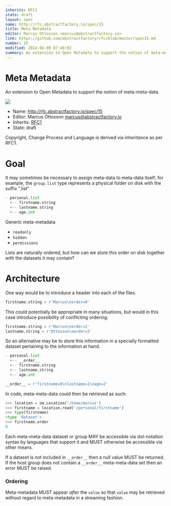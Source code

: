```yaml
---
inherits: RFC1
state: draft
layout: spec
name: http://rfc.abstractfactory.io/spec/15
title: Meta Metadata
editor: Marcus Ottosson <marcus@abstractfactory.io>
link: https://github.com/abstractfactory/rfc/blob/master/spec15.md
number: 15
modified: 2014-04-09 07:40:02
summary: An extension to Open Metadata to support the notion of meta-meta-data.
---
```


# Meta Metadata

An extension to Open Metadata to support the notion of meta-meta-data.

![](https://dl.dropbox.com/s/9yqfpsbb16vwy9y/spec15_mom_place_v001.png)

* Name: http://rfc.abstractfactory.io/spec/15
* Editor: Marcus Ottosson <marcus@abstractfactory.io>
* Inherits: [RFC1](http://rfc.abstractfactory.io/spec/1)
* State: draft

Copyright, Change Process and Language is derived via inheritance as per RFC1.

# Goal

It may sometimes be necessary to assign meta-data to meta-data itself; for example, the `group.list` type represents a physical folder on disk with the suffix ".list"

```python
- personal.list
  +-- firstname.string
  +-- lastname.string
  +-- age.int
```

Generic meta-metadata

* `readonly`
* `hidden`
* `permissions`

Lists are naturally ordered, but how can we store this order on disk together with the datasets it may contain?

# Architecture

One way would be to introduce a header into each of the files.

```python
firstname.string = r'Marcus\norder=0'
```

This could potentially be appropriate in many situations, but would in this case introduce possibility of conflicting ordering. 

```python
firstname.string = r'Marcus\norder=2'
lastname.string = r'Ottosson\norder=2'
```

So an alternative may be to store this information in a specially formatted dataset pertaining to the information at hand.

```python
- personal.list
  +-- __order__
  +-- firstname.string
  +-- lastname.string
  +-- age.int
```

```python
__order__ = r'firstname=0\nlastname=1\nage=2'
```

In code, meta-meta-data could then be retrieved as such:

```python
>>> location = om.Location('/home/marcus')
>>> firstname = location.read('/personal/firstname')
>>> type(firstname)
<type 'Dataset'>
>>> firstname.order
0
```

Each meta-meta-data dataset or group MAY be accessible via dot-notation syntax by languages that support it and MUST otherwise be accessible via other means.

If a dataset is not included in `__order__` then a null value MUST be returned. If the host group does not contain a `__order__` meta-meta-data set then an error MUST be raised.

### Ordering

Meta-metadata MUST appear *after* the `value` so that `value` may be retrieved without regard to meta-metadata in a streaming fashion.